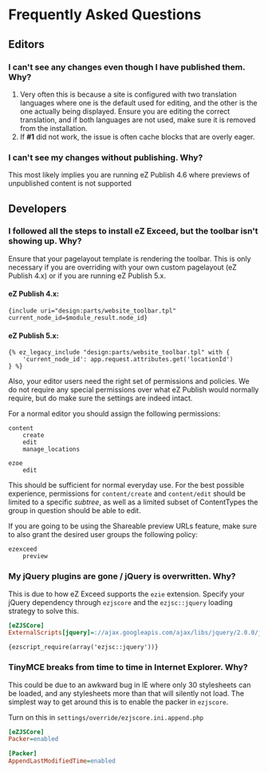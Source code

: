 Frequently Asked Questions
==========================

## <a id="frequently-asked-questions-editors" href="#frequently-asked-questions-editors"></a> Editors

### I can't see any changes even though I have published them. Why?

1. Very often this is because a site is configured with two translation languages where one is the default used for editing, and the other is the one actually being displayed. Ensure you are editing the correct translation, and if both languages are not used, make sure it is removed from the installation.
2. If **#1** did not work, the issue is often cache blocks that are overly eager.

### I can't see my changes without publishing. Why?
This most likely implies you are running eZ Publish 4.6 where previews of unpublished content is not supported


## <a id="frequently-asked-questions-developers" href="#frequently-asked-questions-developers"></a> Developers

### I followed all the steps to install eZ Exceed, but the toolbar isn't showing up. Why?
Ensure that your pagelayout template is rendering the toolbar. This is only necessary if you are overriding with your own custom pagelayout (eZ Publish 4.x) or if you are running eZ Publish 5.x.

#### eZ Publish 4.x:
```smarty
{include uri="design:parts/website_toolbar.tpl" current_node_id=$module_result.node_id}
```

#### eZ Publish 5.x:

```twig
{% ez_legacy_include "design:parts/website_toolbar.tpl" with {
    'current_node_id': app.request.attributes.get('locationId')
} %}
```
  
Also, your editor users need the right set of permissions and policies. We do not require any special permissions over what eZ Publish would normally require, but do make sure the settings are indeed intact.

For a normal editor you should assign the following permissions:

```
content
    create
    edit
    manage_locations

ezoe
    edit
```

This should be sufficient for normal everyday use. For the best possible experience, permissions for `content/create` and `content/edit` should be limited to a specific *subtree*, as well as a limited subset of ContentTypes the group in question should be able to edit.

If you are going to be using the Shareable preview URLs feature, make sure to also grant the desired user groups the following policy:

```
ezexceed
    preview
```

### My jQuery plugins are gone / jQuery is overwritten. Why?

This is due to how eZ Exceed supports the `ezie` extension. Specify your jQuery dependency through `ezjscore` and the
`ezjsc::jquery` loading strategy to solve this.

```ini
[eZJSCore]
ExternalScripts[jquery]=://ajax.googleapis.com/ajax/libs/jquery/2.0.0/jquery.min.js
```

```jade
{ezscript_require(array('ezjsc::jquery'))}
```

### TinyMCE breaks from time to time in Internet Explorer. Why?

This could be due to an awkward bug in IE where only 30 stylesheets can be loaded, and any stylesheets more than that will silently not load. The simplest way to get around this is to enable the packer in `ezjscore`.

Turn on this in `settings/override/ezjscore.ini.append.php`

```ini
[eZJSCore]
Packer=enabled

[Packer]
AppendLastModifiedTime=enabled
```